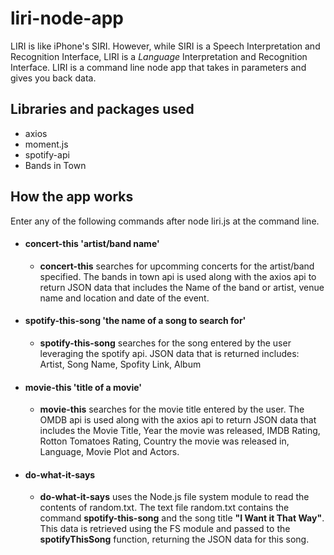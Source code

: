 # liri-node-app

LIRI is like iPhone's SIRI. However, while SIRI is a Speech Interpretation and Recognition Interface, LIRI is a _Language_ Interpretation and Recognition Interface. LIRI is a command line node app that takes in parameters and gives you back data.

## Libraries and packages used
* axios
* moment.js
* spotify-api
* Bands in Town

## How the app works
Enter any of the following commands after node liri.js at the command line.
- #### concert-this 'artist/band name'  
  - **concert-this** searches for upcomming concerts for the artist/band specified. The bands in town api is used along with the axios api to return JSON data that includes the Name of the band or artist, venue name and location and date of the event.
- #### spotify-this-song 'the name of a song to search for'
  - **spotify-this-song** searches for the song entered by the user leveraging the spotify api. JSON data that is returned includes:
      Artist, Song Name, Spofity Link, Album
- #### movie-this 'title of a movie' 
  - **movie-this** searches for the movie title entered by the user. The OMDB api is used along with the axios api to return JSON data that includes the Movie Title, Year the movie was released, IMDB Rating, Rotton Tomatoes Rating, Country the movie was released in, Language, Movie Plot and Actors.
- #### do-what-it-says
  - **do-what-it-says** uses the Node.js file system module to read the contents of random.txt. The text file random.txt contains the command **spotify-this-song** and the song title **"I Want it That Way"**. This data is retrieved using the FS module and passed to the **spotifyThisSong** function, returning the JSON data for this song. 

